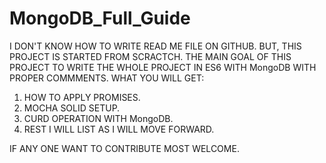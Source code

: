 # MongoDB_Full_Guide

I DON'T KNOW HOW TO WRITE READ ME FILE ON GITHUB. BUT, 
THIS PROJECT IS STARTED FROM SCRACTCH. THE MAIN GOAL OF THIS PROJECT TO WRITE THE WHOLE PROJECT IN ES6 WITH MongoDB WITH PROPER COMMMENTS.
WHAT YOU WILL GET:
1. HOW TO APPLY PROMISES.
2. MOCHA SOLID SETUP.
3. CURD OPERATION WITH MongoDB.
4. REST I WILL LIST AS I WILL MOVE FORWARD.

IF ANY ONE WANT TO CONTRIBUTE MOST WELCOME.

